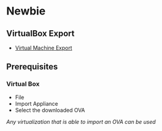 # Newbie

## VirtualBox Export

* [Virtual Machine Export](https://drive.google.com/drive/folders/1Vtam_3RRGIRfoL_ZyWyRr6Vk8GK_HsYV?usp=sharing)

## Prerequisites

### Virtual Box
* File
*   Import Appliance
*    Select the downloaded OVA

_Any virtualization that is able to import an OVA can be used_
